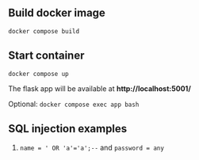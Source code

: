 ## Build docker image
`docker compose build`

## Start container
`docker compose up`

The flask app will be available at **http://localhost:5001/**

Optional: `docker compose exec app bash`

## SQL injection examples
1. `name = ' OR 'a'='a';--` and `password = any`